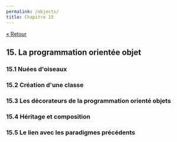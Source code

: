 ```yaml
---
permalink: /objects/
title: Chapitre 15
---
```


[« Retour](/python/contents)

## 15. La programmation orientée objet

### 15.1 Nuées d'oiseaux

### 15.2 Création d'une classe

### 15.3 Les décorateurs de la programmation orienté objets

### 15.4 Héritage et composition

### 15.5 Le lien avec les paradigmes précédents
